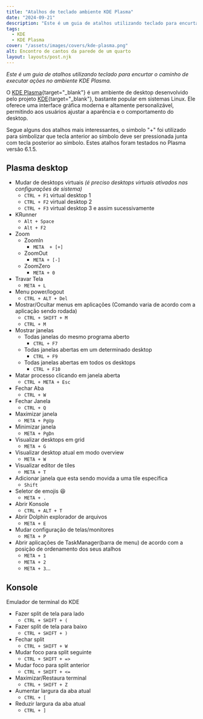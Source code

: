 ```yaml
---
title: "Atalhos de teclado ambiente KDE Plasma"
date: "2024-09-21"
description: "Este é um guia de atalhos utilizando teclado para encurtar o caminho de executar ações no ambiente KDE Plasma."
tags:
  - KDE
  - KDE Plasma
cover: "/assets/images/covers/kde-plasma.png"
alt: Encontro de cantos da parede de um quarto
layout: layouts/post.njk
---
```


_Este é um guia de atalhos utilizando teclado para encurtar o caminho de executar ações no ambiente KDE Plasma._

O [KDE Plasma](https://kde.org/plasma-desktop/){target="_blank"} é um ambiente de desktop desenvolvido pelo projeto [KDE](https://kde.org/for/){target="_blank"}, bastante popular em sistemas Linux. Ele oferece uma interface gráfica moderna e altamente personalizável, permitindo aos usuários ajustar a aparência e o comportamento do desktop.

Segue alguns dos atalhos mais interessantes, o simbolo "+" foi utilizado para simbolizar que tecla anterior ao símbolo deve ser pressionada junta com tecla posterior ao símbolo. Estes atalhos foram testados no Plasma versão 6.1.5.

## Plasma desktop

- Mudar de desktops virtuais *(é preciso desktops virtuais ativados nas configurações de sistema)*
	- `CTRL + F1` virtual desktop 1
	- `CTRL + F2` virtual desktop 2
	- `CTRL + F3` virtual desktop 3 e assim sucessivamente
- KRunner
	- `Alt + Space`
	- `Alt + F2`
- Zoom
	- ZoomIn
		- `META  + [+]`
	- ZoomOut
		- `META + [-]`
	- ZoomZero
		- `META + 0`
- Travar Tela
	- `META + L`
- Menu power/logout
	- `CTRL + ALT + Del`
- Mostrar/Ocultar menus em aplicações (Comando varia de acordo com a aplicação sendo rodada)
    - `CTRL + SHIFT + M`
    - `CTRL + M`
- Mostrar janelas
	- Todas janelas do mesmo programa aberto
		- `CTRL + F7`
	- Todas janelas abertas em um determinado desktop
		- `CTRL + F9`
	- Todas janelas abertas em todos os desktops
		- `CTRL + F10`
- Matar processo clicando em janela aberta
	- `CTRL + META + Esc`
- Fechar Aba
	- `CTRL + W`
- Fechar Janela
	- `CTRL + Q`
- Maximizar janela
	- `META + PgUp`
- Minimizar janela
	- `META + PgDn`
- Visualizar desktops em grid
	- `META + G`
- Visualizar desktop atual em modo overview
	- `META + W`
- Visualizar editor de tiles
	- `META + T`
- Adicionar janela que esta sendo movida a uma tile específica
	- `Shift`
- Seletor de emojis 😆
	- `META + .`
- Abrir Konsole
	- `CTRL + ALT + T`
- Abrir Dolphin explorador de arquivos
	- `META + E`
- Mudar configuração de telas/monitores
	- `META + P`
- Abrir aplicações de TaskManager(barra de menu) de acordo com a posição de ordenamento dos seus atalhos
	- `META + 1`
	- `META + 2`
	- `META + 3`...

## Konsole

Emulador de terminal do KDE

- Fazer split de tela para lado
	- `CTRL + SHIFT + (`
- Fazer split de tela para baixo
	- `CTRL + SHIFT + )`
- Fechar split
	- `CTRL + SHIFT + W`
- Mudar foco para split seguinte
	- `CTRL + SHIFT + =>`
- Mudar foco para split anterior
	- `CTRL + SHIFT + <=`
- Maximizar/Restaura terminal
	- `CTRL + SHIFT + Z`
- Aumentar largura da aba atual
    - `CTRL + [`
- Reduzir largura da aba atual
    - `CTRL + ]`
